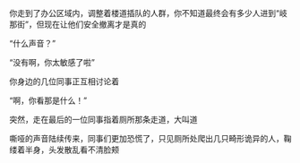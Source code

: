 你走到了办公区域内，调整着楼道插队的人群，你不知道最终会有多少人进到“岐那街”，但现在让他们安全撤离才是真的

“什么声音？”

“没有啊，你太敏感了啦”

你身边的几位同事正互相讨论着

“啊，你看那是什么！”

突然，走在最后的一位同事指着厕所那条走道，大叫道

嘶哑的声音陆续传来，同事们更加恐慌了，只见厕所处爬出几只畸形诡异的人，鞠缕着半身，头发散乱看不清脸颊


